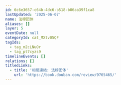 ```yaml
---
id: 6c6e3657-c64b-4dc6-b518-b06aa39f1ca8
lastUpdated: '2025-06-07'
name: 法穆团体
aliases: []
layer: 5
eventDate: null
categoryId: cat_MXtv05QF
tagIds:
  - tag_m2cLNuOr
  - tag_pt7cyzs9
timelineEvents: []
relations: []
titledLinks:
  - title: '相關連結: 法穆团体'
    url: 'https://book.douban.com/review/9705465/'
---
```


